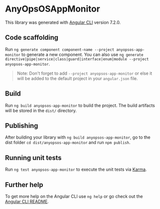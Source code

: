 # AnyOpsOSAppMonitor

This library was generated with [Angular CLI](https://github.com/angular/angular-cli) version 7.2.0.

## Code scaffolding

Run `ng generate component component-name --project anyopsos-app-monitor` to generate a new component. You can also use `ng generate directive|pipe|service|class|guard|interface|enum|module --project anyopsos-app-monitor`.
> Note: Don't forget to add `--project anyopsos-app-monitor` or else it will be added to the default project in your `angular.json` file. 

## Build

Run `ng build anyopsos-app-monitor` to build the project. The build artifacts will be stored in the `dist/` directory.

## Publishing

After building your library with `ng build anyopsos-app-monitor`, go to the dist folder `cd dist/anyopsos-app-monitor` and run `npm publish`.

## Running unit tests

Run `ng test anyopsos-app-monitor` to execute the unit tests via [Karma](https://karma-runner.github.io).

## Further help

To get more help on the Angular CLI use `ng help` or go check out the [Angular CLI README](https://github.com/angular/angular-cli/blob/master/README.md).
